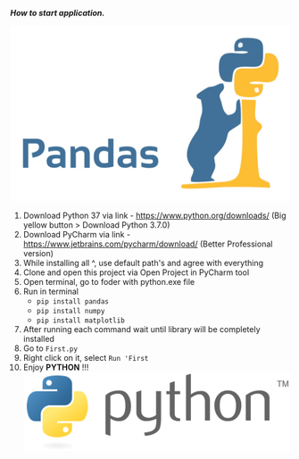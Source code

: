 **_How to start application._**

![Python Project](img/pandas.jpg)
1) Download Python 37 via link - https://www.python.org/downloads/
    (Big yellow button > Download Python 3.7.0)
2) Download PyCharm via link - https://www.jetbrains.com/pycharm/download/
    (Better Professional version)
3) While installing all ^, use default path's and agree with everything
4) Clone and open this project via Open Project in PyCharm tool
5) Open terminal, go to foder with python.exe file
6) Run in terminal
    * ``pip install pandas``
    * ``pip install numpy``
    * ``pip install matplotlib``
7) After running each command wait until library will be completely installed
8) Go to ``First.py``
9) Right click on it, select ``Run 'First``
10) Enjoy **PYTHON** !!!
![Python Project](img/python.png)



